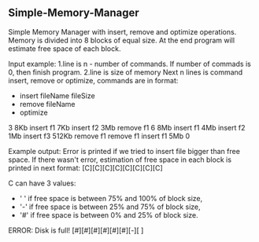 ## Simple-Memory-Manager
Simple Memory Manager with insert, remove and optimize operations.
Memory is divided into 8 blocks of equal size.
At the end program will estimate free space of each block.

Input example:
1.line is n  - number of commands. If number of commads is 0, then finish program.
2.line is size of memory
Next n lines is command insert, remove or optimize, commands are in format:
 - insert fileName fileSize
 - remove fileName
 - optimize

3
8Kb
insert f1 7Kb
insert f2 3Mb
remove f1
6
8Mb
insert f1 4Mb
insert f2 1Mb
insert f3 512Kb
remove f1
remove f1
insert f1 5Mb
0

Example output:
Error is printed if we tried to insert file bigger than free space.
If there wasn't error, estimation of free space in each block is printed in next format:
[C][C][C][C][C][C][C][C]

C can have 3 values:
 - ' ' if free space is between 75% and 100% of block size,
 - '-' if free space is between 25% and 75% of block size,
 - '#' if free space is between 0% and 25% of block size.
 
ERROR: Disk is full! 
[#][#][#][#][#][#][-][ ] 
